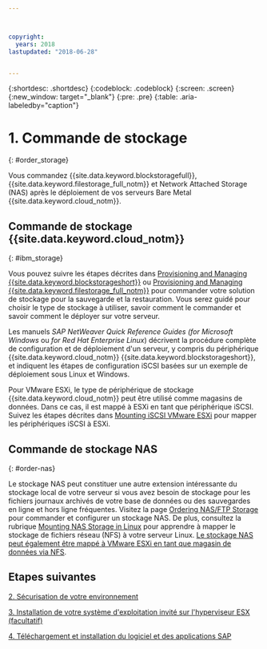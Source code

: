 ```yaml
---



copyright:
  years: 2018
lastupdated: "2018-06-28"


---
```


{:shortdesc: .shortdesc}
{:codeblock: .codeblock}
{:screen: .screen}
{:new_window: target="_blank"}
{:pre: .pre}
{:table: .aria-labeledby="caption"}

# 1. Commande de stockage
{: #order_storage}

Vous commandez {{site.data.keyword.blockstoragefull}}, {{site.data.keyword.filestorage_full_notm}} et Network Attached Storage (NAS) après le déploiement de vos serveurs Bare Metal {{site.data.keyword.cloud_notm}}. 

## Commande de stockage {{site.data.keyword.cloud_notm}}
{: #ibm_storage}

Vous pouvez suivre les étapes décrites dans [Provisioning and Managing {{site.data.keyword.blockstorageshort}}](https://console.bluemix.net/docs/infrastructure/BlockStorage/index.html#getting-started-with-block-storage) ou [Provisioning and Managing {{site.data.keyword.filestorage_full_notm}}](https://console.bluemix.net/docs/infrastructure/FileStorage/provisioning-file-storage.html#provisioning-and-managing-ibm-file-storage-for-ibm-cloud) pour commander votre solution de stockage pour la sauvegarde et la restauration. Vous serez guidé pour choisir le type de stockage à utiliser, savoir comment le commander et savoir comment le déployer sur votre serveur.

Les manuels *SAP NetWeaver Quick Reference Guides (for Microsoft Windows* ou *for Red Hat Enterprise Linux*) décrivent la procédure complète de configuration et de déploiement d'un serveur, y compris du périphérique {{site.data.keyword.cloud_notm}} {{site.data.keyword.blockstorageshort}}, et indiquent les étapes de configuration iSCSI basées sur un exemple de déploiement sous Linux et Windows.

Pour VMware ESXi, le type de périphérique de stockage {{site.data.keyword.cloud_notm}} peut être utilisé comme magasins de données. Dans ce cas, il est mappé à ESXi en tant que périphérique iSCSI. Suivez les étapes décrites dans [Mounting iSCSI VMware ESXi](https://console.bluemix.net/docs/infrastructure/vmware/mounting-iscsi-vmware-esxi.html#mounting-iscsi-vmware-esxi) pour mapper les périphériques iSCSI à ESXi.

## Commande de stockage NAS
{: #order-nas}

Le stockage NAS peut constituer une autre extension intéressante du stockage local de votre serveur si vous avez besoin de stockage pour les fichiers journaux archivés de votre base de données ou des sauvegardes en ligne et hors ligne fréquentes. Visitez la page [Ordering NAS/FTP Storage](https://console.bluemix.net/docs/infrastructure/network-attached-storage/index.html#ordering-nas-ftp-storage) pour commander et configurer un stockage NAS. De plus, consultez la rubrique [Mounting NAS Storage in Linux](https://console.bluemix.net/docs/infrastructure/network-attached-storage/mount-nas-storage-linux.html#mounting-nas-storage-in-linux) pour apprendre à mapper le stockage de fichiers réseau (NFS) à votre serveur Linux. [Le stockage NAS peut également être mappé à VMware ESXi en tant que magasin de données via NFS](https://console.bluemix.net/docs/infrastructure/network-attached-storage/connect-nas-storage-windows.html#connecting-to-nas-storage-in-windows).

## Etapes suivantes

  [2. Sécurisation de votre environnement](/docs/infrastructure/sap-netweaver/sap-secure-environment.html)

  [3. Installation de votre système d'exploitation invité sur l'hyperviseur ESX (facultatif) ](/docs/infrastructure/sap-netweaver/sap-installing-guest-operating-system-VMware-deployments.html)

  [4. Téléchargement et installation du logiciel et des applications SAP](/docs/infrastructure/sap-netweaver/sap-installing-SAP-landscape.html)
  
  
